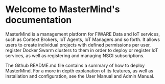 # Welcome to MasterMind's documentation

MasterMind is a management platform for FIWARE Data and IoT services, such as
Context Brokers, IoT Agents, IoT Managers and so forth. It allows users to
create individual projects with defined permissions per user, register Docker
Swarm clusters to them in order to deploy or register IoT services, as well as
registering and managing NSGI subscriptions.

The Github README.md file contains a summary of how to deploy MasterMind. For a
more in depth explanation of its features, as well as installation and
configuration, see the User Manual and Admin Manual.
